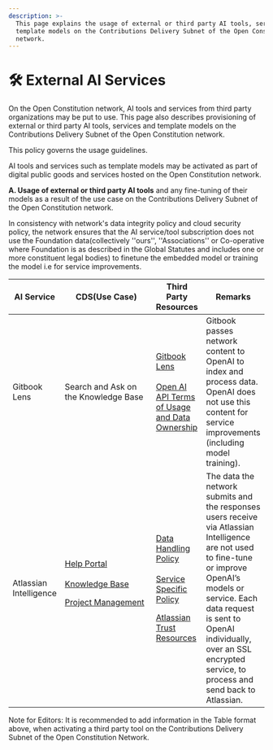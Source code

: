 ```yaml
---
description: >-
  This page explains the usage of external or third party AI tools, services and
  template models on the Contributions Delivery Subnet of the Open Constitution
  network.
---
```


# 🛠 External AI Services

On the Open Constitution network, AI tools and services from third party organizations may be put to use. This page also describes provisioning of external or third party AI tools, services and template models on the Contributions Delivery Subnet of the Open Constitution network.

This policy governs the usage guidelines.

AI tools and services such as template models may be activated as part of digital public goods and services hosted on the Open Constitution network.

**A. Usage of external or third party AI tools** and any fine-tuning of their models as a result of the use case on the Contributions Delivery Subnet of the Open Constitution network.

In consistency with network's data integrity policy and cloud security policy, the network ensures that the AI service/tool subscription does not use the Foundation data(collectively ''ours'', ''Associations'' or Co-operative where Foundation is as described in the Global Statutes and includes one or more constituent legal bodies) to finetune the embedded model or training the model i.e for service improvements.



<table><thead><tr><th>AI Service</th><th width="168">CDS(Use Case)</th><th>Third Party Resources</th><th>Remarks</th></tr></thead><tbody><tr><td>Gitbook Lens </td><td>Search and Ask on the Knowledge Base</td><td><a href="https://docs.gitbook.com/product-tour/searching-your-content/lens#how-does-gitbook-ai-handle-my-data">Gitbook Lens</a><br><br><a href="https://openai.com/blog/introducing-chatgpt-and-whisper-apis#developer-focus">Open AI API Terms of Usage and Data Ownership</a> </td><td>Gitbook passes network content to OpenAI to index and process data. OpenAI does not use this content for service improvements (including model training).</td></tr><tr><td>Atlassian Intelligence</td><td><p><a href="https://help.portal.muellners.com/servicedesk/customer/portals">Help Portal</a><br><br><a href="https://openconstitution.atlassian.net/wiki/spaces">Knowledge Base</a></p><p></p><p><a href="https://openconstitution.atlassian.net/jira/projects">Project Management</a><br><br></p></td><td><p><a href="https://www.atlassian.com/trust/atlassian-intelligence">Data Handling Policy</a><br><br><a href="https://www.atlassian.com/legal/product-specific-terms#atlassian-intelligence-specific-terms">Service Specific Policy</a></p><p></p><p><a href="https://www.atlassian.com/trust/">Atlassian Trust Resources</a><br></p></td><td>The data the network submits and the responses users receive via Atlassian Intelligence are not used to fine-tune or improve OpenAI’s models or service. Each data request is sent to OpenAI individually, over an SSL encrypted service, to process and send back to Atlassian.</td></tr></tbody></table>



Note for Editors: It is recommended to add information in the Table format above, when activating a third party tool on the Contributions Delivery Subnet of the Open Constitution Network.

